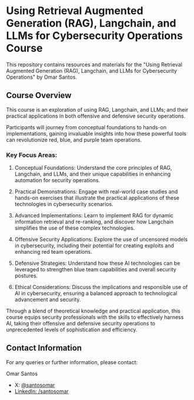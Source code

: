 # Using Retrieval Augmented Generation (RAG), Langchain, and LLMs for Cybersecurity Operations Course

This repository contains resources and materials for the "Using Retrieval Augmented Generation (RAG), Langchain, and LLMs for Cybersecurity Operations" by Omar Santos.

## Course Overview

This course is an exploration of using RAG, Langchain, and LLMs; and their practical applications in both offensive and defensive security operations.

Participants will journey from conceptual foundations to hands-on implementations, gaining invaluable insights into how these powerful tools can revolutionize red, blue, and purple team operations.

### Key Focus Areas: 

1. Conceptual Foundations: Understand the core principles of RAG, Langchain, and LLMs, and their unique capabilities in enhancing automation for security operations.

2. Practical Demonstrations: Engage with real-world case studies and hands-on exercises that illustrate the practical applications of these technologies in cybersecurity scenarios.

3. Advanced Implementations: Learn to implement RAG for dynamic information retrieval and re-ranking, and discover how Langchain simplifies the use of these complex technologies.

4. Offensive Security Applications: Explore the use of uncensored models in cybersecurity, including their potential for creating exploits and enhancing red team operations.

5. Defensive Strategies: Understand how these AI technologies can be leveraged to strengthen blue team capabilities and overall security postures.

6. Ethical Considerations: Discuss the implications and responsible use of AI in cybersecurity, ensuring a balanced approach to technological advancement and security.

Through a blend of theoretical knowledge and practical application, this course equips security professionals with the skills to effectively harness AI, taking their offensive and defensive security operations to unprecedented levels of sophistication and efficiency.

## Contact Information

For any queries or further information, please contact:

Omar Santos
- X: [@santosomar](https://x.com/santosomar)
- [LinkedIn: /santosomar](https://www.linkedin.com/in/santosomar/)